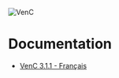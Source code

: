 ![VenC](http://download.tuxfamily.org/dsalem/img/2017_-_Denis_Salem_-_CC_By_SA_-_VenC-logo.svg "VenC")

# Documentation

- [VenC 3.1.1 - Français](https://venc.software/)
